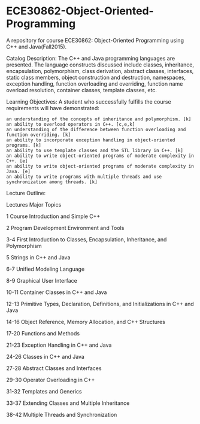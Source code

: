 # ECE30862-Object-Oriented-Programming
A repository for course ECE30862: Object-Oriented Programming using C++ and Java(Fall2015). 

Catalog Description:
The C++ and Java programming languages are presented. The language constructs discussed include classes, inheritance, encapsulation, polymorphism, class derivation, abstract classes, interfaces, static class members, object construction and destruction, namespaces, exception handling, function overloading and overriding, function name overload resolution, container classes, template classes, etc. 



Learning Objectives:
A student who successfully fulfills the course requirements will have demonstrated:

    an understanding of the concepts of inheritance and polymorphism. [k]
    an ability to overload operators in C++. [c,e,k]
    an understanding of the difference between function overloading and function overriding. [k]
    an ability to incorporate exception handling in object-oriented programs. [k]
    an ability to use template classes and the STL library in C++. [k]
    an ability to write object-oriented programs of moderate complexity in C++. [e]
    an ability to write object-oriented programs of moderate complexity in Java. [e]
    an ability to write programs with multiple threads and use synchronization among threads. [k]

Lecture Outline:

Lectures 	Major Topics

1 	Course Introduction and Simple C++

2 	Program Development Environment and Tools

3-4 	First Introduction to Classes, Encapsulation, Inheritance, and Polymorphism

5 	Strings in C++ and Java

6-7 	Unified Modeling Language

8-9 	Graphical User Interface

10-11 	Container Classes in C++ and Java

12-13 	Primitive Types, Declaration, Definitions, and Initializations in C++ and Java

14-16 	Object Reference, Memory Allocation, and C++ Structures

17-20 	Functions and Methods

21-23 	Exception Handling in C++ and Java

24-26 	Classes in C++ and Java

27-28 	Abstract Classes and Interfaces

29-30 	Operator Overloading in C++

31-32 	Templates and Generics

33-37 	Extending Classes and Multiple Inheritance

38-42 	Multiple Threads and Synchronization
